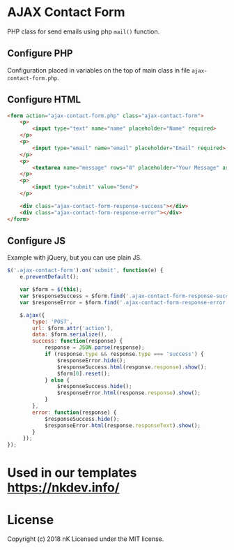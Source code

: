 # AJAX Contact Form
PHP class for send emails using php `mail()` function.

## Configure PHP
Configuration placed in variables on the top of main class in file `ajax-contact-form.php`.

## Configure HTML
```html
<form action="ajax-contact-form.php" class="ajax-contact-form">
    <p>
    	<input type="text" name="name" placeholder="Name" required>
    </p>
    <p>
    	<input type="email" name="email" placeholder="Email" required>
    </p>
    <p>
    	<textarea name="message" rows="8" placeholder="Your Message" aria-required="true" required></textarea>
    </p>
    <p>
    	<input type="submit" value="Send">
    </p>

    <div class="ajax-contact-form-response-success"></div>
    <div class="ajax-contact-form-response-error"></div>
</form>
```

## Configure JS
Example with jQuery, but you can use plain JS.
```javascript
$('.ajax-contact-form').on('submit', function(e) {
    e.preventDefault();

	var $form = $(this);
    var $responseSuccess = $form.find('.ajax-contact-form-response-success');
    var $responseError = $form.find('.ajax-contact-form-response-error');

    $.ajax({
        type: 'POST',
        url: $form.attr('action'),
        data: $form.serialize(),
        success: function(response) {
            response = JSON.parse(response);
            if (response.type && response.type === 'success') {
                $responseError.hide();
                $responseSuccess.html(response.response).show();
                $form[0].reset();
            } else {
                $responseSuccess.hide();
                $responseError.html(response.response).show();
            }
        },
        error: function(response) {
            $responseSuccess.hide();
            $responseError.html(response.responseText).show();
        }
     });
});
```

# Used in our templates https://nkdev.info/

# License
Copyright (c) 2018 nK Licensed under the MIT license.
